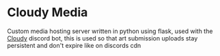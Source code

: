 # Cloudy Media
Custom media hosting server written in python using flask, used with the [Cloudy](https://github.com/Atomic2ds/Cloudy) discord bot, this is used so that art submission uploads stay persistent and don't expire like on discords cdn
